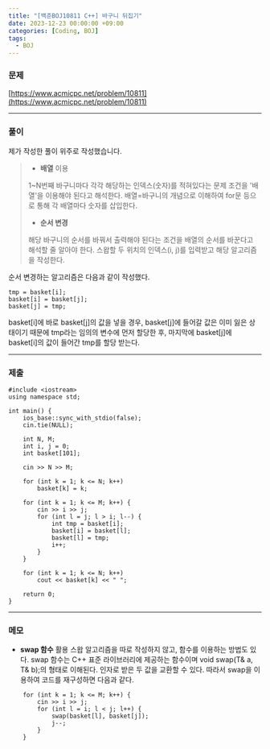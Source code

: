```yaml
---
title: "[백준BOJ10811 C++] 바구니 뒤집기"
date: 2023-12-23 00:00:00 +09:00
categories: [Coding, BOJ]
tags:
  - BOJ
---
```

### 문제

[https://www.acmicpc.net/problem/10811](https://www.acmicpc.net/problem/10811)

***

### 풀이

제가 작성한 풀이 위주로 작성했습니다.

> - **배열** 이용 
>
> 1~N번째 바구니마다 각각 해당하는 인덱스(숫자)를 적혀있다는 문제 조건을 '배열'을 이용해야 된다고 해석한다. 배열=바구니의 개념으로 이해하여 for문 등으로 통해 각 배열마다 숫자를 삽입한다.
>
> - **순서 변경**
>  
> 해당 바구니의 순서를 바꿔서 출력해야 된다는 조건을 배열의 순서를 바꾼다고 해석할 줄 알아야 한다. 스왑할 두 위치의 인덱스(i, j)를 입력받고 해당 알고리즘을 작성한다. 

순서 변경하는 알고리즘은 다음과 같이 작성했다.

```C++17
tmp = basket[i];
basket[i] = basket[j];
basket[j] = tmp;
```
basket[i]에 바로 basket[j]의 값을 넣을 경우, basket[j]에 들어갈 값은 이미 잃은 상태이기 때문에 tmp라는 임의의 변수에 먼저 할당한 후, 마지막에 basket[j]에 basket[i]의 값이 들어간 tmp를 할당 받는다.

***

### 제출

```C++17
#include <iostream>
using namespace std;

int main() {
    ios_base::sync_with_stdio(false);
    cin.tie(NULL);

    int N, M;
    int i, j = 0;
    int basket[101];

    cin >> N >> M;

    for (int k = 1; k <= N; k++)
        basket[k] = k;

    for (int k = 1; k <= M; k++) {
        cin >> i >> j;
        for (int l = j; l > i; l--) {
            int tmp = basket[i];
            basket[i] = basket[l];
            basket[l] = tmp;
            i++;
        }
    }

    for (int k = 1; k <= N; k++)
        cout << basket[k] << " ";

    return 0;
}
```

***

### 메모
- **swap 함수** 활용
스왑 알고리즘을 따로 작성하지 않고, 함수를 이용하는 방법도 있다. swap 함수는 C++ 표준 라이브러리에 제공하는 함수이며 void swap(T& a, T& b);의 형태로 이해된다. 인자로 받은 두 값을 교환할 수 있다. 따라서 swap을 이용하여 코드를 재구성하면 다음과 같다.

``` C++17
    for (int k = 1; k <= M; k++) {
        cin >> i >> j;
        for (int l = i; l < j; l++) {
            swap(basket[l], basket[j]);
            j--;
        }
    }

```
